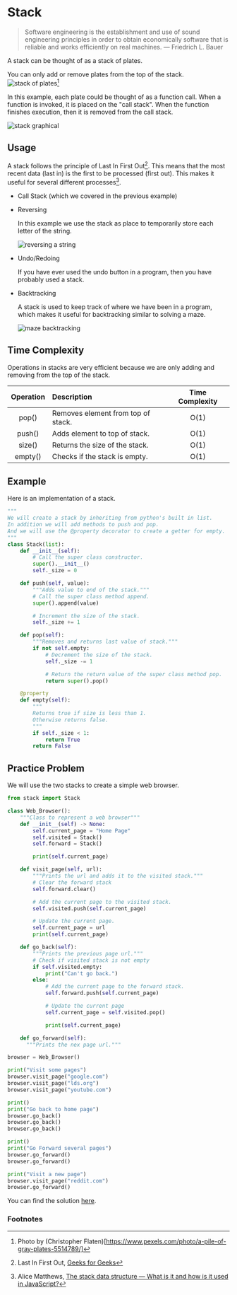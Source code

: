 # Stack

> Software engineering is the establishment and use of sound engineering principles in order to obtain economically software that is reliable and works efficiently on real machines.
> ― Friedrich L. Bauer

A stack can be thought of as a stack of plates.

You can only add or remove plates from the top of the stack.
![stack of plates](../resources/plates.jpg)[^1]

In this example, each plate could be thought of as a function call. When a function is invoked, it is placed on the "call stack". When the function finishes execution, then it is removed from the call stack.

![stack graphical](../resources/stack.jpg)

## Usage

A stack follows the principle of Last In First Out[^2]. This means that the most recent data (last in) is the first to be processed (first out). This makes it useful for several different processes[^3].

- Call Stack (which we covered in the previous example)
- Reversing

  In this example we use the stack as place to temporarily store each letter of the string.

  ![reversing a string](../resources/reverse_string.jpg)

- Undo/Redoing

  If you have ever used the undo button in a program, then you have probably used a stack.

- Backtracking

  A stack is used to keep track of where we have been in a program, which makes it useful for backtracking similar to solving a maze.

  ![maze backtracking](../resources/maze.jpg)

## Time Complexity

Operations in stacks are very efficient because we are only adding and removing from the top of the stack.

| Operation | Description                        | Time Complexity |
| :-------: | :--------------------------------- | :-------------: |
|   pop()   | Removes element from top of stack. |      O(1)       |
|  push()   | Adds element to top of stack.      |      O(1)       |
|  size()   | Returns the size of the stack.     |      O(1)       |
|  empty()  | Checks if the stack is empty.      |      O(1)       |

## Example

Here is an implementation of a stack.

```python
"""
We will create a stack by inheriting from python's built in list.
In addition we will add methods to push and pop.
And we will use the @property decorator to create a getter for empty.
"""
class Stack(list):
    def __init__(self):
        # Call the super class constructor.
        super().__init__()
        self._size = 0

    def push(self, value):
        """Adds value to end of the stack."""
        # Call the super class method append.
        super().append(value)

        # Increment the size of the stack.
        self._size += 1

    def pop(self):
        """Removes and returns last value of stack."""
        if not self.empty:
            # Decrement the size of the stack.
            self._size -= 1

            # Return the return value of the super class method pop.
            return super().pop()

    @property
    def empty(self):
        """
        Returns true if size is less than 1.
        Otherwise returns false.
        """
        if self._size < 1:
            return True
        return False
```

## Practice Problem

We will use the two stacks to create a simple web browser.

```python
from stack import Stack

class Web_Browser():
    """Class to represent a web browser"""
    def __init__(self) -> None:
        self.current_page = "Home Page"
        self.visited = Stack()
        self.forward = Stack()

        print(self.current_page)

    def visit_page(self, url):
        """Prints the url and adds it to the visited stack."""
        # Clear the forward stack
        self.forward.clear()

        # Add the current page to the visited stack.
        self.visited.push(self.current_page)

        # Update the current page.
        self.current_page = url
        print(self.current_page)

    def go_back(self):
        """Prints the previous page url."""
        # Check if visited stack is not empty
        if self.visited.empty:
            print("Can't go back.")
        else:
            # Add the current page to the forward stack.
            self.forward.push(self.current_page)

            # Update the current page
            self.current_page = self.visited.pop()

            print(self.current_page)

    def go_forward(self):
      """Prints the nex page url."""

browser = Web_Browser()

print("Visit some pages")
browser.visit_page("google.com")
browser.visit_page("lds.org")
browser.visit_page("youtube.com")

print()
print("Go back to home page")
browser.go_back()
browser.go_back()
browser.go_back()

print()
print("Go Forward several pages")
browser.go_forward()
browser.go_forward()

print("Visit a new page")
browser.visit_page("reddit.com")
browser.go_forward()

```

You can find the solution [here](solution.py).

### Footnotes

[^1]: Photo by (Christopher Flaten)[https://www.pexels.com/photo/a-pile-of-gray-plates-5514789/]
[^2]: Last In First Out, [Geeks for Geeks](https://www.geeksforgeeks.org/lifo-last-in-first-out-approach-in-programming/)
[^3]: Alice Matthews, [The stack data structure — What is it and how is it used in JavaScript?](https://levelup.gitconnected.com/the-stack-data-structure-what-is-it-and-how-is-it-used-in-javascript-23562fb8a590)
[^4]: []()
[^5]: []()
